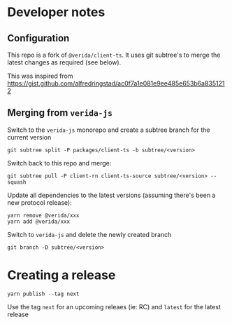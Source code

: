 
# Developer notes

## Configuration

This repo is a fork of `@verida/client-ts`. It uses git subtree's to merge the latest changes as required (see below).

This was inspired from https://gist.github.com/alfredringstad/ac0f7a1e081e9ee485e653b6a8351212

## Merging from `verida-js`

Switch to the `verida-js` monorepo and create a subtree branch for the current version

```
git subtree split -P packages/client-ts -b subtree/<version>
```

Switch back to this repo and merge:

```
git subtree pull -P client-rn client-ts-source subtree/<version> --squash
```

Update all dependencies to the latest versions (assuming there's been a new protocol release):

```
yarn remove @verida/xxx
yarn add @verida/xxx
```

Switch to `verida-js` and delete the newly created branch

```
git branch -D subtree/<version>
```

# Creating a release

```
yarn publish --tag next
```

Use the tag `next` for an upcoming releaes (ie: RC) and `latest` for the latest release